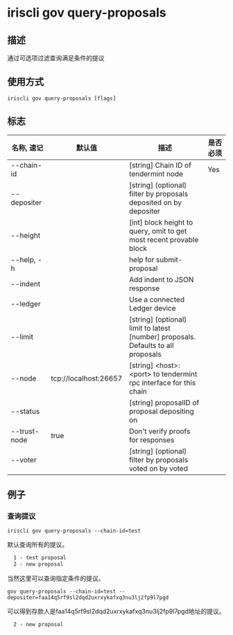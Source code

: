# iriscli gov query-proposals

## 描述

通过可选项过滤查询满足条件的提议

## 使用方式

```
iriscli gov query-proposals [flags]
```

## 标志

| 名称, 速记       | 默认值                      | 描述                                                                                                                                                 | 是否必须  |
| --------------- | -------------------------- | ---------------------------------------------------------------------------------------------------------------------------------------------------- | -------- |
| --chain-id      |                            | [string] Chain ID of tendermint node                                                                                                                 | Yes      |
| --depositer     |                            | [string] (optional) filter by proposals deposited on by depositer                                                                                    |          |
| --height        |                            | [int] block height to query, omit to get most recent provable block                                                                                  |          |
| --help, -h      |                            | help for submit-proposal                                                                                                                             |          |
| --indent        |                            | Add indent to JSON response                                                                                                                          |          |
| --ledger        |                            | Use a connected Ledger device                                                                                                                        |          |
| --limit         |                            | [string] (optional) limit to latest [number] proposals. Defaults to all proposals                                                                    |          |
| --node          | tcp://localhost:26657      | [string] \<host>:\<port> to tendermint rpc interface for this chain                                                                                  |          |
| --status        |                            | [string] proposalID of proposal depositing on                                                                                                        |          |
| --trust-node    | true                       | Don't verify proofs for responses                                                                                                                    |          |
| --voter         |                            | [string] (optional) filter by proposals voted on by voted                                                                                            |          |

## 例子

### 查询提议

```shell
iriscli gov query-proposals --chain-id=test
```

默认查询所有的提议。

```txt
  1 - test proposal
  2 - new proposal
```

当然这里可以查询指定条件的提议。

```shell
gov query-proposals --chain-id=test --depositer=faa14q5rf9sl2dqd2uxrxykafxq3nu3lj2fp9l7pgd
```

可以得到存款人是faa14q5rf9sl2dqd2uxrxykafxq3nu3lj2fp9l7pgd地址的提议。
```txt
  2 - new proposal
```
